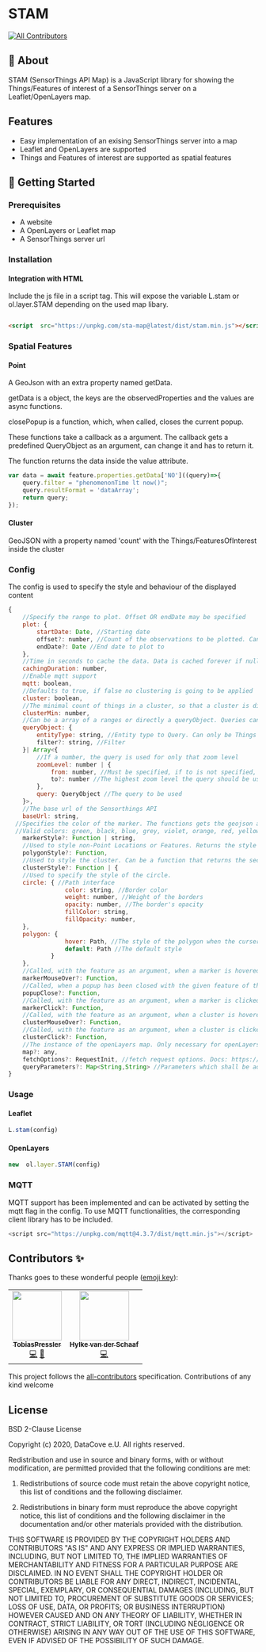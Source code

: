 
# STAM

<!-- ALL-CONTRIBUTORS-BADGE:START - Do not remove or modify this section -->
[![All Contributors](https://img.shields.io/badge/all_contributors-2-orange.svg?style=flat-square)](#contributors-)
<!-- ALL-CONTRIBUTORS-BADGE:END -->

## 🧐 About <a name = "about"></a>

STAM (SensorThings API Map) is a JavaScript library for showing the Things/Features of interest of a SensorThings server on a Leaflet/OpenLayers map.

## Features

* Easy implementation of an exising SensorThings server into a map
* Leaflet and OpenLayers are supported
* Things and Features of interest are supported as spatial features

## 🏁 Getting Started <a name = "getting_started"></a>

### Prerequisites

* A website
* A OpenLayers or Leaflet map
* A SensorThings server url

### Installation

#### Integration with HTML

Include the js file in a script tag. This will expose the variable L.stam or ol.layer.STAM depending on the used map libary.

```html

<script  src="https://unpkg.com/sta-map@latest/dist/stam.min.js"></script>

```

### Spatial Features

#### Point

A GeoJson with an extra property named getData. 

getData is a object, the keys are the observedProperties and the values are async functions.

closePopup is a function, which, when called, closes the current popup.

These functions take a callback as a argument. The callback gets a predefined QueryObject as an argument, can change it and has to return it.

The function returns the data inside the value attribute. 

```js
var data = await feature.properties.getData['NO']((query)=>{
    query.filter = "phenomenonTime lt now()";
    query.resultFormat = 'dataArray';
    return query;
});
```

#### Cluster

GeoJSON with a property named 'count' with the Things/FeaturesOfInterest inside the cluster

### Config

The config is used to specify the style and behaviour of the displayed content
```js
{
	//Specify the range to plot. Offset OR endDate may be specified
	plot: {
		startDate: Date, //Starting date
		offset?: number, //Count of the observations to be plotted. Can be negative.
		endDate?: Date //End date to plot to
	},
	//Time in seconds to cache the data. Data is cached forever if null
	cachingDuration: number,
	//Enable mqtt support
	mqtt: boolean,
	//Defaults to true, if false no clustering is going to be applied
	cluster: boolean,
	//The minimal count of things in a cluster, so that a cluster is displayed
	clusterMin: number,
	//Can be a array of a ranges or directly a queryObject. Queries can be specified for given zoomlevels or ranges.
	queryObject: {
		entityType: string, //Entity type to Query. Can only be Things or FeaturesOfInterest
		filter?: string, //Filter
	}| Array<{
		//If a number, the query is used for only that zoom level
		zoomLevel: number | {
			from: number, //Must be specified, if to is not specified, the query is going to be used for every zoom level >= from
			to?: number //The highest zoom level the query should be used for
		},
		query: QueryObject //The query to be used
	}>,
	//The base url of the Sensorthings API
	baseUrl: string,
  //Specifies the color of the marker. The functions gets the geojson as a parameter and has to return the color. The function can be async.
  //Valid colors: green, black, blue, grey, violet, orange, red, yellow, gold
	markerStyle?: Function | string,
	//Used to style non-Point Locations or Features. Returns the style of the feature: https://leafletjs.com/reference.html#geojson
	polygonStyle?: Function,
	//Used to style the cluster. Can be a function that returns the second specified interface
	clusterStyle?: Function | {
	//Used to specify the style of the circle. 
	circle: { //Path interface
				color: string, //Border color
				weight: number, //Weight of the borders
				opacity: number, //The border's opacity
				fillColor: string,
				fillOpacity: number,
	},
	polygon: {
				hover: Path, //The style of the polygon when the curser hovers over it
				default: Path //The default style
			}
	},
	//Called, with the feature as an argument, when a marker is hovered.
	markerMouseOver?: Function,
	//Called, when a popup has been closed with the given feature of the marker
	popupClose?: Function,
	//Called, with the feature as an argument, when a marker is clicked. If the function returns a string, it is added into the popup.
	markerClick?: Function,
	//Called, with the feature as an argument, when a cluster is hovered.
	clusterMouseOver?: Function,
	//Called, with the feature as an argument, when a cluster is clicked.
	clusterClick?: Function,
	//The instance of the openLayers map. Only necessary for openLayers. 
	map?: any,
	fetchOptions?: RequestInit, //fetch request options. Docs: https://developer.mozilla.org/en-US/docs/Web/API/Fetch_API/Using_Fetch
	queryParameters?: Map<String,String> //Parameters which shall be added to every request in the URL
}
```  

### Usage

#### Leaflet

```js
L.stam(config)
```

#### OpenLayers

```js
new  ol.layer.STAM(config)
```

### MQTT

MQTT support has been implemented and can be activated by setting the mqtt flag in the config.
To use MQTT functionalities, the corresponding client library has to be included.

```js
<script src="https://unpkg.com/mqtt@4.3.7/dist/mqtt.min.js"></script>
```

## Contributors ✨

Thanks goes to these wonderful people ([emoji key](https://allcontributors.org/docs/en/emoji-key)):

<!-- ALL-CONTRIBUTORS-LIST:START - Do not remove or modify this section -->
<!-- prettier-ignore-start -->
<!-- markdownlint-disable -->
<table>
  <tr>
    <td align="center"><a href="https://github.com/TobiasPressler"><img src="https://avatars3.githubusercontent.com/u/47741525?v=4?s=100" width="100px;" alt=""/><br /><sub><b>TobiasPressler</b></sub></a><br /><a href="https://github.com/DataCoveEU/STAM/commits?author=TobiasPressler" title="Code">💻</a> <a href="https://github.com/DataCoveEU/STAM/commits?author=TobiasPressler" title="Documentation">📖</a></td>
    <td align="center"><a href="https://github.com/hylkevds"><img src="https://avatars2.githubusercontent.com/u/4989461?v=4?s=100" width="100px;" alt=""/><br /><sub><b>Hylke van der Schaaf</b></sub></a><br /><a href="https://github.com/DataCoveEU/STAM/commits?author=hylkevds" title="Code">💻</a></td>
  </tr>
</table>

<!-- markdownlint-enable -->
<!-- prettier-ignore-end -->
<!-- ALL-CONTRIBUTORS-LIST:END -->

  

This project follows the [all-contributors](https://github.com/all-contributors/all-contributors) specification. Contributions of any kind welcome

## License

BSD 2-Clause License

Copyright (c) 2020, DataCove e.U.
All rights reserved.

Redistribution and use in source and binary forms, with or without
modification, are permitted provided that the following conditions are met:

1. Redistributions of source code must retain the above copyright notice, this
   list of conditions and the following disclaimer.

2. Redistributions in binary form must reproduce the above copyright notice,
   this list of conditions and the following disclaimer in the documentation
   and/or other materials provided with the distribution.

THIS SOFTWARE IS PROVIDED BY THE COPYRIGHT HOLDERS AND CONTRIBUTORS "AS IS"
AND ANY EXPRESS OR IMPLIED WARRANTIES, INCLUDING, BUT NOT LIMITED TO, THE
IMPLIED WARRANTIES OF MERCHANTABILITY AND FITNESS FOR A PARTICULAR PURPOSE ARE
DISCLAIMED. IN NO EVENT SHALL THE COPYRIGHT HOLDER OR CONTRIBUTORS BE LIABLE
FOR ANY DIRECT, INDIRECT, INCIDENTAL, SPECIAL, EXEMPLARY, OR CONSEQUENTIAL
DAMAGES (INCLUDING, BUT NOT LIMITED TO, PROCUREMENT OF SUBSTITUTE GOODS OR
SERVICES; LOSS OF USE, DATA, OR PROFITS; OR BUSINESS INTERRUPTION) HOWEVER
CAUSED AND ON ANY THEORY OF LIABILITY, WHETHER IN CONTRACT, STRICT LIABILITY,
OR TORT (INCLUDING NEGLIGENCE OR OTHERWISE) ARISING IN ANY WAY OUT OF THE USE
OF THIS SOFTWARE, EVEN IF ADVISED OF THE POSSIBILITY OF SUCH DAMAGE.


